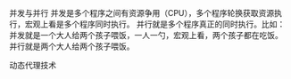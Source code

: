 并发与并行
并发是多个程序之间有资源争用（CPU），多个程序轮换获取资源执行，宏观上看是多个程序同时执行。
并行就是多个程序真正的同时执行。比如：
并发就是一个大人给两个孩子喂饭，一人一勺，宏观上看，两个孩子都在吃饭。
并行就是两个大人给两个孩子喂饭。

动态代理技术


